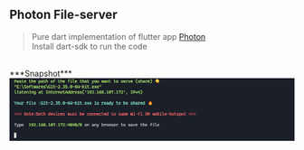## Photon File-server 

> Pure dart implementation of flutter app <a href="https://github.com/abhi16180/photon">Photon</a><br>
> Install dart-sdk to run the code
<br>
***Snapshot***
<br>
<img src="snap.png">